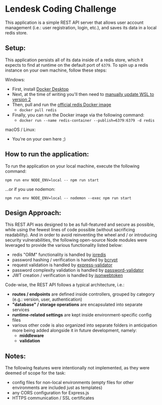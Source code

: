 # **Lendesk Coding Challenge**

This application is a simple REST API server that allows user account management (i.e.: user registration, login, etc.), and saves its data in a local redis store.

## **Setup:**

This application persists all of its data inside of a redis store, which it expects to find at runtime on the default port of `6379`. To spin up a redis instance on your own machine, follow these steps:

Windows:

- First, install [Docker Desktop](https://www.docker.com/products/docker-desktop)
- Next, at the time of writing you'll then need to [manually update WSL to version 2](https://docs.microsoft.com/en-us/windows/wsl/install-manual#step-4---download-the-linux-kernel-update-package)
- Then, pull and run the [official redis Docker image](https://hub.docker.com/_/redis)
  - `docker pull redis`
- Finally, you can run the Docker image via the following command:
  - `docker run --name redis-container --publish=6379:6379 -d redis`

macOS / Linux:

- You're on your own here ;)

## **How to run the application:**

To run the application on your local machine, execute the following command:

`npm run env NODE_ENV=local -- npm run start`

...or if you use nodemon:

`npm run env NODE_ENV=local -- nodemon --exec npm run start`

## **Design Approach:**

This REST API was designed to be as full-featured and secure as possible, while using the fewest lines of code possible (without sacrificing readability). And in order to avoid reinventing the wheel and / or introducing security vulnerabilities, the following open-source Node modules were leveraged to provide the various functionality listed below:
- redis "ORM" functionality is handled by [ioredis](https://www.npmjs.com/package/ioredis)
- password hashing / verification is handled by [bcrypt](https://www.npmjs.com/package/bcrypt)
- request validation is handled by [express-validator](https://www.npmjs.com/package/express-validator)
- password complexity validation is handled by [password-validator](https://www.npmjs.com/package/password-validator)
- JWT creation / verification is handled by [jsonwebtoken](https://www.npmjs.com/package/jsonwebtoken)

Code-wise, the REST API follows a typical architecture, i.e.:
- **routes / endpoints** are defined inside controllers, grouped by category (e.g.: version, user, authentication)
- **"database" / storage operations** are encapsulated into separate services
- **runtime-related settings** are kept inside environment-specific config files
- various other code is also organized into separate folders in anticipation more being added alongside it in future development, namely:
  - **middleware**
  - **validation**

## **Notes:**
The following features were intentionally not implemented, as they were deemed of scope for the task:
  - config files for non-local environments (empty files for other environments are included just as templates)
  - any CORS configuration for Express.js
  - HTTPS communication / SSL certificates